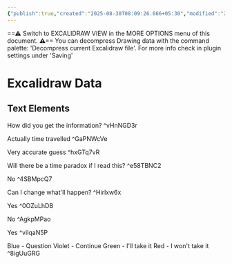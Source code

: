 ```yaml
---
{"publish":true,"created":"2025-08-30T08:09:26.666+05:30","modified":"2025-08-30T08:09:26.666+05:30","tags":["excalidraw"],"cssclasses":""}
---
```


==⚠  Switch to EXCALIDRAW VIEW in the MORE OPTIONS menu of this document. ⚠== You can decompress Drawing data with the command palette: 'Decompress current Excalidraw file'. For more info check in plugin settings under 'Saving'


# Excalidraw Data

## Text Elements
How did you get the information? ^vHnNGD3r

Actually time travelled ^GaPNWcVe

Very accurate guess ^hxGTq7vR

Will there be a time paradox if I read this? ^e58TBNC2

No ^4SBMpcQ7

Can I change what'll happen? ^Hirlxw6x

Yes ^0OZuLhDB

No ^AgkpMPao

Yes ^viIqaN5P

Blue - Question
Violet - Continue
Green - I'll take it
Red - I won't take it ^8igUuGRG

